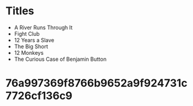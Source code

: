 # Titles

* A River Runs Through It
* Fight Club
* 12 Years a Slave
* The Big Short
* 12 Monkeys
* The Curious Case of Benjamin Button

# 76a997369f8766b9652a9f924731c7726cf136c9
